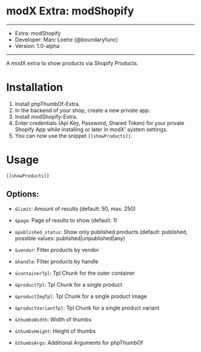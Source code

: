 # modX Extra: modShopify

*******************************************
* Extra: modShopify
* Developer: Marc Loehe (@boundaryfunc)
* Version: 1.0-alpha
*******************************************

A modX extra to show products via Shopify Products.

# Installation

1. Install phpThumbOf-Extra.
2. In the backend of your shop, create a new private app.
3. Install modShopify-Extra.
4. Enter credentials (Api Key, Password, Shared Token) for your private Shopify App while installing or later in modX' system settings.
5. You can now use the snippet `[[showProducts]]`.

# Usage

    [[showProducts]]
    
## Options:

 * `&limit`: Amount of results (default: 50, max. 250)
 * `&page`: Page of results to show (default: 1)
 * `&published_status`: Show only published products (default: published, possible values: published|unpublished|any)
 * `&vendor`: Filter products by vendor
 * `&handle`: Filter products by handle
   
 * `&containerTpl`: Tpl Chunk for the outer container
 * `&productTpl`: Tpl Chunk for a single product
 * `&productImgTpl`: Tpl Chunk for a single product image
 * `&productVariantTpl`: Tpl Chunk for a single product variant
     
 * `&thumbsWidth`: Width of thumbs
 * `&thumbsHeight`: Height of thumbs
 * `&thumbsArgs`: Additional Arguments for phpThumbOf
    
